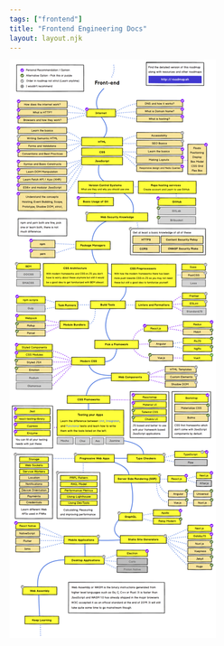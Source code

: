 ```yaml
---
tags: ["frontend"]
title: "Frontend Engineering Docs"
layout: layout.njk
---
```


![](assets/frontend.png?raw=true)